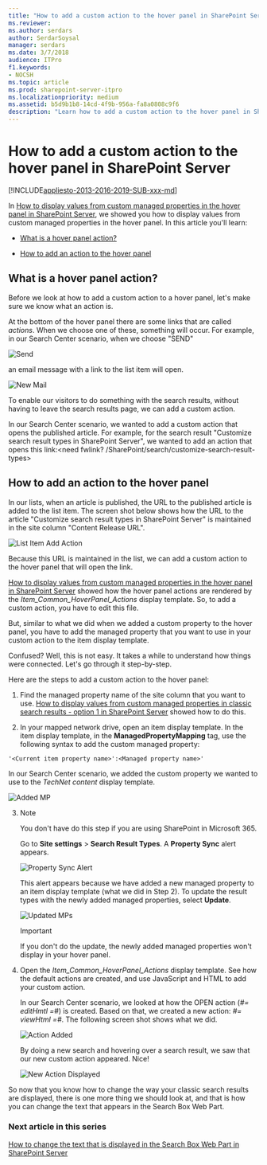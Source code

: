 ```yaml
---
title: "How to add a custom action to the hover panel in SharePoint Server"
ms.reviewer: 
ms.author: serdars
author: SerdarSoysal
manager: serdars
ms.date: 3/7/2018
audience: ITPro
f1.keywords:
- NOCSH
ms.topic: article
ms.prod: sharepoint-server-itpro
ms.localizationpriority: medium
ms.assetid: b5d9b1b8-14cd-4f9b-956a-fa8a0808c9f6
description: "Learn how to add a custom action to the hover panel in SharePoint Server."
---
```


# How to add a custom action to the hover panel in SharePoint Server

[!INCLUDE[appliesto-2013-2016-2019-SUB-xxx-md](../includes/appliesto-2013-2016-2019-SUB-xxx-md.md)]
  
In [How to display values from custom managed properties in the hover panel in SharePoint Server](how-to-display-values-from-custom-managed-properties-in-the-hover-panel.md), we showed you how to display values from custom managed properties in the hover panel. In this article you'll learn:
  
- [What is a hover panel action?](how-to-add-a-custom-action-to-the-hover-panel.md#BKMK_WhatisaHoverPanelAction)
    
- [How to add an action to the hover panel](how-to-add-a-custom-action-to-the-hover-panel.md#BKMK_HowtoAddanActiontotheHoverPanel)
    
## What is a hover panel action?
<a name="BKMK_WhatisaHoverPanelAction"> </a>

Before we look at how to add a custom action to a hover panel, let's make sure we know what an action is.
  
At the bottom of the hover panel there are some links that are called *actions*. When we choose one of these, something will occur. For example, in our Search Center scenario, when we choose "SEND" 
  
![Send](../media/OTCSP_Send.png)
  
an email message with a link to the list item will open.
  
![New Mail](../media/OTCSP_NewMail.png)
  
To enable our visitors to do something with the search results, without having to leave the search results page, we can add a custom action.
  
In our Search Center scenario, we wanted to add a custom action that opens the published article. For example, for the search result "Customize search result types in SharePoint Server", we wanted to add an action that opens this link:\<need fwlink? /SharePoint/search/customize-search-result-types\>
  
## How to add an action to the hover panel
<a name="BKMK_HowtoAddanActiontotheHoverPanel"> </a>

In our lists, when an article is published, the URL to the published article is added to the list item. The screen shot below shows how the URL to the article "Customize search result types in SharePoint Server" is maintained in the site column "Content Release URL".
  
![List Item Add Action](../media/OTCSP_ListItemAddActio.png)
  
Because this URL is maintained in the list, we can add a custom action to the hover panel that will open the link.
  
[How to display values from custom managed properties in the hover panel in SharePoint Server](how-to-display-values-from-custom-managed-properties-in-the-hover-panel.md) showed how the hover panel actions are rendered by the *Item_Common_HoverPanel_Actions* display template. So, to add a custom action, you have to edit this file. 
  
But, similar to what we did when we added a custom property to the hover panel, you have to add the managed property that you want to use in your custom action to the item display template.
  
Confused? Well, this is not easy. It takes a while to understand how things were connected. Let's go through it step-by-step.
  
Here are the steps to add a custom action to the hover panel:
  
1. Find the managed property name of the site column that you want to use. [How to display values from custom managed properties in classic search results - option 1 in SharePoint Server](display-values-custom-managed-properties.md) showed how to do this.
    
2. In your mapped network drive, open an item display template. In the item display template, in the **ManagedPropertyMapping** tag, use the following syntax to add the custom managed property: 
    
  ```
  '<Current item property name>':<Managed property name>'
  ```

   In our Search Center scenario, we added the custom property we wanted to use to the *TechNet content* display template. 
    
   ![Added MP](../media/OTCSP_AddedMP.png)
  
3. > [!NOTE]
    >You don't have do this step if you are using SharePoint in Microsoft 365. 
  
    Go to **Site settings** > **Search Result Types**. A **Property Sync** alert appears. 
    
      ![Property Sync Alert](../media/OTCSP_PropertySyncAlert.png)
  
   This alert appears because we have added a new managed property to an item display template (what we did in Step 2). To update the result types with the newly added managed properties, select **Update**. 
    
    ![Updated MPs](../media/OTCSP_UpdateMPs.png)
  
   > [!IMPORTANT]
    > If you don't do the update, the newly added managed properties won't display in your hover panel. 
  
4. Open the *Item_Common_HoverPanel_Actions* display template. See how the default actions are created, and use JavaScript and HTML to add your custom action.
    
    In our Search Center scenario, we looked at how the OPEN action (_#= editHmtl =#_) is created. Based on that, we created a new action: _#= viewHtml =#_. The following screen shot shows what we did.
    
     ![Action Added](../media/OTCSP_ActionAdded.png)
  
    By doing a new search and hovering over a search result, we saw that our new custom action appeared. Nice!
    
     ![New Action Displayed](../media/OTCSP_NewActionDisplayed.png)
  
So now that you know how to change the way your classic search results are displayed, there is one more thing we should look at, and that is how you can change the text that appears in the Search Box Web Part.
  
### Next article in this series

[How to change the text that is displayed in the Search Box Web Part in SharePoint Server](how-to-change-the-text-that-is-displayed-in-the-search-box-web-part.md)
  

